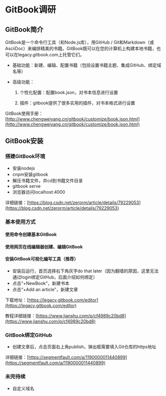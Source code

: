 # GitBook调研

## GitBook简介

GitBook是一个命令行工具（和Node.js库），用GitHub / Git和Markdown（或AsciiDoc）来编排精美的书籍。GitBook既可以在您的计算机上构建本地书籍，也可以在legacy.gitbook.com上托管它们。

* 基础功能：新建、编辑、配置书籍（包括设置书籍主题、集成GitHub、绑定域名等）
* 高级功能：

  1. 个性化配置：配置book.json，对书本信息进行设置

  2. 插件：gitbook提供了很多实用的插件，对书本格式进行设置

GitBook使用手册：[http://www.chengweiyang.cn/gitbook/customize/book.json.html](http://www.chengweiyang.cn/gitbook/customize/book.json.html)

## GitBook安装

### 搭建GitBook环境

* 安装nodejs
* cnpm安装gitbook
* 解压书籍文件，并cd到书籍文件目录
* gitbook serve
* 浏览器访问localhost:4000

详细链接：[https://blog.csdn.net/zerorm/article/details/79229053](https://blog.csdn.net/zerorm/article/details/79229053)

### 基本使用方式

#### 使用命令创建基本GitBook

#### 使用网页在线编辑器创建、编辑GitBook

#### 安装GitBook可视化编写工具（推荐）

* 安装后运行，首页选择右下角灰字do that later（因为翻墙的原因，这里无法通过login绑定GitHub，后面介绍如何绑定）
* 点击“+NewBook”，新建书本
* 点击“+Add an article”，新建文章

下载地址：[https://legacy.gitbook.com/editor](https://legacy.gitbook.com/editor)

教程详细链接：[https://www.jianshu.com/p/cf4989c20bd8](https://www.jianshu.com/p/cf4989c20bd8)

### GitBook绑定GitHub

* 创建文章后，点击页面右上角publish，弹出框需要填入Git仓库的https地址

详细链接：[https://segmentfault.com/a/1190000011440899](https://segmentfault.com/a/1190000011440899)

### 未完待续

* 自定义域名





